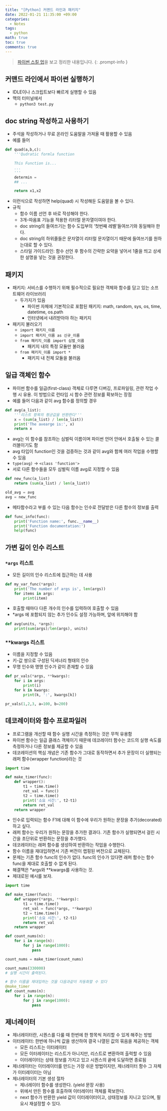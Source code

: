 ```yaml
---
title: "[Python] 커맨드 라인과 패키지"
date: 2022-01-21 11:35:00 +09:00
categories:
  - Notes
tags:
  - python
math: true
toc: true
comments: true
---
```

> [파이썬 스킬 업](https://www.gilbut.co.kr/book/view?bookcode=BN003100)을 보고 정리한 내용입니다.
{: .prompt-info }

## 커맨드 라인에서 파이썬 실행하기

- IDLE이나 스크립트보다 빠르게 실행할 수 있음
- 맥의 터미널에서
   - `python3 test.py`

## doc string 작성하고 사용하기

- 주석을 작성하거나 무료 온라인 도움말을 가져올 때 활용할 수 있음
- 예를 들어

```python
def quad(a,b,c):
	'''Qudratic formla function

	This Function is...
	...
	'''
	determin =
	## ...

	return x1,x2
```

- 이런식으로 작성하면 help(quad) 시 작성해둔 도움말을 볼 수 있다.
- 규칙
   - 함수 이름 선언 후 바로 작성해야 한다.
   - 3개-따옴표 기능을 적용한 리터럴 문자열이여야 한다.
   - doc string의 들여쓰기는 함수 도입부의 ‘첫번째 레벨’들여쓰기와 동일해야 한다.
   - doc string의 하위줄들은 문자열이 리터럴 문자열이기 때문에 들여쓰기를 원하는대로 할 수 있다.
   - 스타일 가이드라인: 함수 선언 후 함수의 간략한 요약을 넣어서 1줄을 띄고 상세한 설명을 넣는 것을 권장한다.

## 패키지

- 패키지: 서비스를 수행하기 위해 필수적으로 필요한 객체와 함수를 담고 있는 소프트웨어 라이브러리
   - 두가지가 있음
      - 파이썬 자체에 기본적으로 포함된 패키지: math, random, sys, os, time, datetime, os.path
      - 인터넷에서 내려받아야 하는 패키지
- 패키지 불러오기
   - `import 패키지_이름`
   - `import 패키지_이름 as 신규_이름`
   - `from 패키지_이름 import 심벌_이름`
      - 패키지 내의 특정 모듈만 불러옴
   - `from 패키지_이름 import *`
      - 패키지 내 전체 모듈을 불러옴

## 일급 객체인 함수

- 파이썬 함수를 일급(first-class) 객체로 다루면 디버깅, 프로파일링, 관련 작업 수행 시 유용. 이 방법으로 런타임 시 함수 관련 정보를 확보하는 장점
- 예를 들어 다음과 같이 avg 함수를 정의할 경우

```python
def avg(a_list):
	'''리스트 항목의 평균값을 반환한다'''
	x = (sum(a_list) / len(a_list))
	print('The avearge is:', x)
	return x
```

- avg는 이 함수를 참조하는 심벌릭 이름이며 파이썬 언어 안에서 호출될 수 있는 콜러블이기도 함
- avg 타입이 function인 것을 검증하는 것과 같이 avg와 함께 여러 작업을 수행할 수 있음
- `type(avg)` → `<class 'function'>`
- 서로 다른 함수들을 모두 심벌릭 이름 avg로 지정할 수 있음

```python
def new_func(a_list)
	return (sum(a_list) / len(a_list))

old_avg = avg
avg = new_func
```

- 메타함수라고 부를 수 있는 다음 함수는 인수로 전달받은 다른 함수의 정보를 출력

```python
def func_info(func):
	print('Function name:', func.__name__)
	print('Function documentation:')
	help(func)
```

## 가변 길이 인수 리스트

### `*args` 리스트

- 모든 길이의 인수 리스트에 접근하는 데 사용

```python
def my_var_func(*args):
	print('The number of args is', len(args))
	for items in args:
		print(item)
```

- 호출할 때마다 다른 개수의 인수를 입력하여 호출할 수 있음
- *args 에 포함되지 않는 추가 인수도 설정 가능하며, 앞에 위치해야 함

```python
def avg(units, *args):
	print(sum(args)/len(args), units)
```

### **kwargs 리스트

- 이름을 지정할 수 있음
- 키-값 쌍으로 구성된 딕셔너리 형태의 인수
- 무명 인수와 명명 인수가 같이 존재할 수 있음

```python
def pr_vals(*args, **kwargs):
	for i in args:
		print(i)
	for k in kwargs:
		print(k, ':', kwargs[k])

pr_vals(1,2,3, a=100, b=200)
```

## 데코레이터와 함수 프로파일러

- 프로그램을 개선할 때 함수 실행 시간을 측정하는 것은 무척 유용함
- 파이썬 함수는 일급 클래스 객체이기 때문에 데코레이터 함수는 코드의 실행 속도를 측정하거나 다른 정보를 제공할 수 있음
- 데코레이션의 핵심 개념은 기존 함수가 그대로 동작하면서 추가 문장이 더 실행되는 래퍼 함수(wrapper function)라는 것

```python
import time

def make_timer(func):
	def wrapper():
		t1 = time.time()
		ret_val = func()
		t2 = time.time()
		print('소요 시간:', t2-t1)
		return ret_val
	return wrapper
```

   - 인수로 입력되는 함수 F1에 대해 이 함수에 우리가 원하는 문장을 추가(decorated) 하고 싶다.
   - 래퍼 함수는 우리가 원하는 문장을 추가한 결과다. 기존 함수가 실행되면서 걸린 시간을 초단위로 반환하는 문장을 추가했다.
   - 데코레이터는 래퍼 함수를 생성하여 반환하는 작업을 수행한다.
   - 함수 이름을 재대입하면서 기존 버전이 랩핑된 버전으로 교체된다.
   - 문제는 기존 함수 func의 인수가 없다. func의 인수가 있다면 래퍼 함수는 함수 func을 제대로 호출할 수 없게 된다.
   - 해결책은 *args와 **kwargs를 사용하는 것.
   - 제대로된 예시를 보자.

```python
import time

def make_timer(func):
	def wrapper(*args, **kwargs):
		t1 = time.time()
		ret_val = func(*args, **kwargs)
		t2 = time.time()
		print('소요 시간:', t2-t1)
		return ret_val
	return wrapper

def count_nums(n):
	for i in range(n):
		for j in range(1000):
			pass

count_nums = make_timer(count_nums)

count_nums(330000)
# 실행 시간이 출력된다.

# 함수 이름을 재대입하는 것을 다음과같이 자동화할 수 있다
@make_timer
def count_nums(n):
	for i in range(n):
		for j in range(1000):
			pass
```

## 제너레이터

- 제너레이터란, 시퀀스를 다룰 때 한번에 한 항목씩 처리할 수 있게 해주는 방법
- 이터레이터: 한번에 하나씩 값을 생산하여 결국 나열된 값의 묶음을 제공하는 객체
   - 모든 리스트는 이터레이터
   - 모든 이터레이터는 리스트가 아니지만, 리스트로 변환하여 출력할 수 있음
   - 이터레이터는 상태 정보를 가지고 있고 시퀀스의 끝에 도달하면 종료됨
- 제너레이터는 이터레이터를 만드는 가장 쉬운 방법이지만, 제너레이터 함수 그 자체가 이터레이터는 아님
- 제너레이터의 기본 생성 절차
   - 제너레이터 함수를 생성한다. (yield 문장 사용)
   - 위에서 만든 함수를 호출하여 이터레이터 객체를 확보한다.
   - next 함수가 반환한 yield 값이 이터레이터이고, 상태정보를 지니고 있으며, 필요시 재설정할 수 있다.

